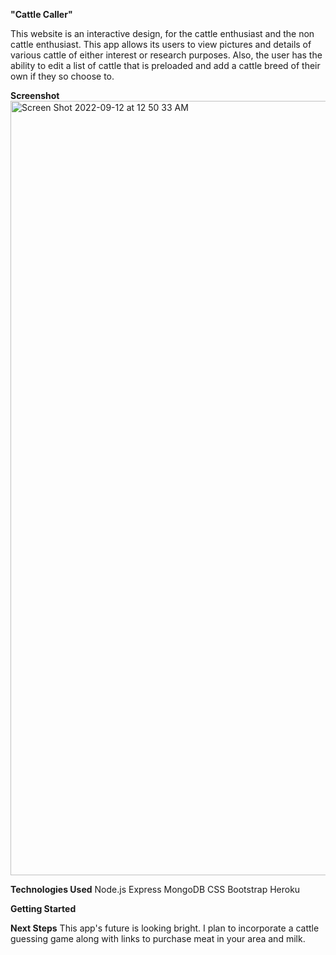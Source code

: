 
<strong>"Cattle Caller"</strong>

This website is an interactive design, for the cattle enthusiast and the non cattle enthusiast. 
This app allows its users to view pictures and details of various cattle of either interest or research purposes.
Also, the user has the ability to edit a list of cattle that is preloaded and add a cattle breed of their own if 
they so choose to.





<strong>Screenshot</strong>
<img width="1239" alt="Screen Shot 2022-09-12 at 12 50 33 AM" src="https://user-images.githubusercontent.com/109929794/189577126-b59b4816-9ab4-4eda-a494-cb83ce87ed46.png">


<strong>Technologies Used</strong>
Node.js
Express
MongoDB
CSS
Bootstrap
Heroku




<strong>Getting Started</strong>





<strong>Next Steps</strong>
This app's future is looking bright. I plan to incorporate a cattle guessing game along with links to purchase meat in your area and milk. 

